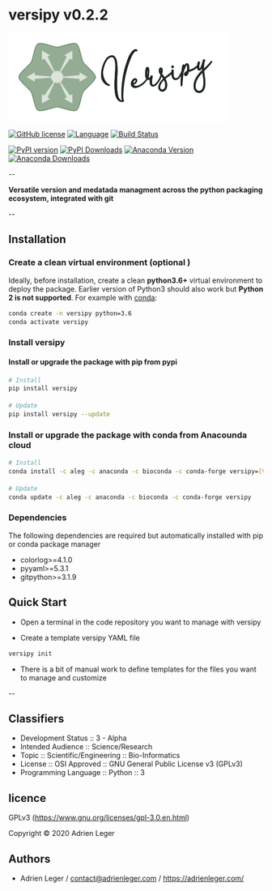 # versipy v0.2.2

![versipy](pictures/versipy.png)

[![GitHub license](https://img.shields.io/github/license/a-slide/versipy.svg)](https://github.com/a-slide/versipy/blob/master/LICENSE)
[![Language](https://img.shields.io/badge/Language-Python3.6+-yellow.svg)](https://www.python.org/)
[![Build Status](https://travis-ci.com/a-slide/versipy.svg?branch=master)](https://travis-ci.com/a-slide/versipy)

[![PyPI version](https://badge.fury.io/py/versipy.svg)](https://badge.fury.io/py/versipy)
[![PyPI Downloads](https://pepy.tech/badge/versipy)](https://pepy.tech/project/versipy)
[![Anaconda Version](https://anaconda.org/aleg/versipy/badges/version.svg)](https://anaconda.org/aleg/versipy)
[![Anaconda Downloads](https://anaconda.org/aleg/versipy/badges/downloads.svg)](https://anaconda.org/aleg/versipy)

--

**Versatile version and medatada managment across the python packaging ecosystem, integrated with git**

--

## Installation


### Create a clean virtual environment (optional )

Ideally, before installation, create a clean **python3.6+** virtual environment to deploy the package.
Earlier version of Python3 should also work but **Python 2 is not supported**.
For example with [conda](https://conda.io/projects/conda/en/latest/user-guide/install/index.html):

```bash
conda create -n versipy python=3.6
conda activate versipy
```

### Install versipy

#### Install or upgrade the package with pip from pypi

```bash
# Install
pip install versipy

# Update
pip install versipy --update
```

### Install or upgrade the package with conda from Anacounda cloud

```bash
# Install
conda install -c aleg -c anaconda -c bioconda -c conda-forge versipy=[VERSION]

# Update
conda update -c aleg -c anaconda -c bioconda -c conda-forge versipy
```

### Dependencies

The following dependencies are required but automatically installed with pip or conda package manager

- colorlog>=4.1.0
- pyyaml>=5.3.1
- gitpython>=3.1.9

## Quick Start

* Open a terminal in the code repository you want to manage with versipy

* Create a template versipy YAML file
```bash
versipy init
```

* There is a bit of manual work to define templates for the files you want to manage and customize 

--

## Classifiers

* Development Status :: 3 - Alpha
* Intended Audience :: Science/Research
* Topic :: Scientific/Engineering :: Bio-Informatics
* License :: OSI Approved :: GNU General Public License v3 (GPLv3)
* Programming Language :: Python :: 3

## licence

GPLv3 (https://www.gnu.org/licenses/gpl-3.0.en.html)

Copyright © 2020 Adrien Leger

## Authors

* Adrien Leger / contact@adrienleger.com / https://adrienleger.com/
